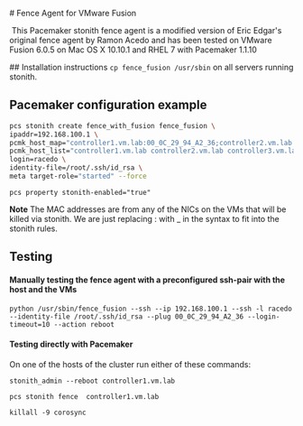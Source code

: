# Fence Agent for VMware Fusion

 This Pacemaker stonith fence agent is a modified version of Eric Edgar's original fence agent by Ramon Acedo and has been tested on VMware Fusion 6.0.5 on Mac OS X 10.10.1 and RHEL 7 with Pacemaker 1.1.10

## Installation instructions
`cp fence_fusion /usr/sbin` on all servers running stonith.

## Pacemaker configuration example

```bash
pcs stonith create fence_with_fusion fence_fusion \
ipaddr=192.168.100.1 \
pcmk_host_map="controller1.vm.lab:00_0C_29_94_A2_36;controller2.vm.lab:00_0C_29_87_5F_A3;controller3.vm.lab:00_0C_29_81_19_CD" \
pcmk_host_list="controller1.vm.lab controller2.vm.lab controller3.vm.lab" \
login=racedo \
identity-file=/root/.ssh/id_rsa \
meta target-role="started" --force
```

`pcs property stonith-enabled="true"`

**Note**
The MAC addresses are from any of the NICs on the VMs that will be killed via stonith.  We are just replacing : with _ in the syntax to fit into the stonith rules.

## Testing
#### Manually testing the fence agent with a preconfigured ssh-pair with the host and the VMs

   `python /usr/sbin/fence_fusion --ssh --ip 192.168.100.1 --ssh -l racedo --identity-file /root/.ssh/id_rsa --plug 00_0C_29_94_A2_36 --login-timeout=10 --action reboot`

#### Testing directly with Pacemaker
   On one of the hosts of the cluster run either of these commands: 

   `stonith_admin --reboot controller1.vm.lab`

   `pcs stonith fence  controller1.vm.lab`

   `killall -9 corosync`


